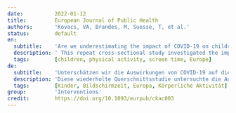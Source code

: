 ```yaml
---
date:          2022-01-12
title:         European Journal of Public Health
authors:       'Kovacs, VA, Brandes, M, Suesse, T, et al.'
status:        default
en:
  subtitle:    'Are we underestimating the impact of COVID-19 on children’s physical activity in Europe? - a study of 24,302 children '
  description: ' This repeat cross-sectional study investigated the impact of lockdown in Europe in Winter (Jan-Feb 2021) on children’s and adolescent’s physical activity (PA) and recreational screen time (RST), and compared PA to the lockdown in Spring 2020. An online survey was administered (n = 24,302; 6-18 years; 51.7% boys) in nine countries. PA and RST were assessed by 7-day recall. 9.3% of children met WHO PA recommendation, which was half of the proportion observed in Spring 2020 (19.0%). Sixty percent exceeded the RST recommendations. This suggests that winter lockdown could have a more negative impact on PA than in spring.'
  tags:        [children, physical activity, screen time, Europe]
de:
  subtitle:    'Unterschätzen wir die Auswirkungen von COVID-19 auf die körperliche Aktivität von Kindern in Europa? - eine Studie mit 24.302 Kindern'
  description: 'Diese wiederholte Querschnittsstudie untersuchte die Auswirkungen der Sperre in Europa im Winter (Januar-Februar 2021) auf die körperliche Aktivität (PA) und die Bildschirmzeit in der Freizeit von Kindern und Jugendlichen und verglich die PA mit der Sperre im Frühjahr 2020. Es wurde eine Online-Umfrage in neun Ländern durchgeführt (n = 24 302; 6-18 Jahre; 51,7 % Jungen). PA und RST wurden mittels 7-Tage-Erinnerung bewertet. 9,3 % der Kinder erfüllten die PA-Empfehlung der WHO, was der Hälfte des im Frühjahr 2020 beobachteten Anteils entsprach (19,0 %). Sechzig Prozent übertrafen die RST-Empfehlungen. Dies deutet darauf hin, dass die Schließung im Winter einen negativeren Einfluss auf die PA haben könnte als im Frühjahr.' 
  tags:        [Kinder, Bildschirmzeit, Europa, Körperliche Aktivität]
group:         'Interventions'
credit:        https://doi.org/10.1093/eurpub/ckac003
---
```

